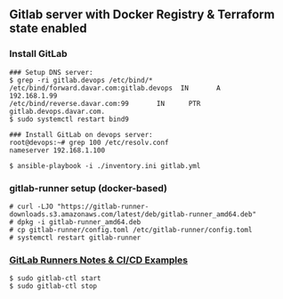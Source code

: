 
## Gitlab server with Docker Registry & Terraform state enabled

### Install GitLab 

```
### Setup DNS server:
$ grep -ri gitlab.devops /etc/bind/* 
/etc/bind/forward.davar.com:gitlab.devops  IN       A       192.168.1.99
/etc/bind/reverse.davar.com:99       IN      PTR     gitlab.devops.davar.com.
$ sudo systemctl restart bind9

### Install GitLab on devops server: 
root@devops:~# grep 100 /etc/resolv.conf
nameserver 192.168.1.100

$ ansible-playbook -i ./inventory.ini gitlab.yml
```

### gitlab-runner setup (docker-based)
```
# curl -LJO "https://gitlab-runner-downloads.s3.amazonaws.com/latest/deb/gitlab-runner_amd64.deb"
# dpkg -i gitlab-runner_amd64.deb
# cp gitlab-runner/config.toml /etc/gitlab-runner/config.toml 
# systemctl restart gitlab-runner 
```

### [GitLab Runners Notes & CI/CD Examples](./README-gitlab-runner-NOTES.md)

```
$ sudo gitlab-ctl start
$ sudo gitlab-ctl stop
```
